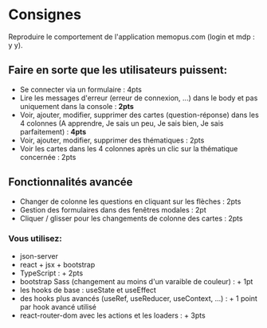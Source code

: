 # Consignes

Reproduire le comportement de l'application memopus.com (login et mdp : y y).

## Faire en sorte que les utilisateurs puissent:

- Se connecter via un formulaire : 4pts
- Lire les messages d'erreur (erreur de connexion, ...) dans le body et pas uniquement dans la console : **2pts**
- Voir, ajouter, modifier, supprimer des cartes (question-réponse) dans les 4 colonnes (A apprendre, Je sais un peu, Je sais bien, Je sais parfaitement) : **4pts**
- Voir, ajouter, modifier, supprimer des thématiques : 2pts
- Voir les cartes dans les 4 colonnes après un clic sur la thématique concernée : 2pts

## Fonctionnalités avancée

- Changer de colonne les questions en cliquant sur les flèches : 2pts
- Gestion des formulaires dans des fenêtres modales : 2pt
- Cliquer / glisser pour les changements de colonne des cartes : 2pts

### Vous utilisez:

- json-server
- react + jsx + bootstrap
- TypeScript : + 2pts
- bootstrap Sass (changement au moins d'un varaible de couleur) : + 1pt
- les hooks de base : useState et useEffect
- des hooks plus avancés (useRef, useReducer, useContext, ...) : + 1 point par hook avancé utilisé
- react-router-dom avec les actions et les loaders : + 3pts
